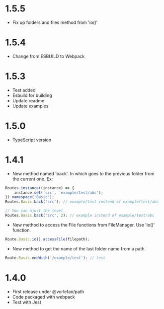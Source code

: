 # 1.5.5

-   Fix up folders and files method from 'io()'

# 1.5.4

-   Change from ESBUILD to Webpack

# 1.5.3

-   Test added
-   Esbuild for building
-   Update readme
-   Update examples

# 1.5.0

-   TypeScript version

# 1.4.1

-   New method named 'back'. In which goes to the previous folder from the current one.
    Ex:

```js
Routes.instance((instance) => {
    instance.set('src', 'example/test/abc');
}).namespace('Basic');
Routes.Basic.back('src'); // example/test instend of example/test/abc

// You can ajust the level
Routes.Basic.back('src', 2); // example instend of example/test/abc
```

-   New method to access the File functions from FileManager. Use 'io()' function.

```js
Route.Basic.io().accessFile(filepath);
```

-   New method to get the name of the last folder name from a path.

```js
Route.Basic.endWith('/example/test'); // test
```

# 1.4.0

-   First release under @vorlefan/path
-   Code packaged with webpack
-   Test with Jest
